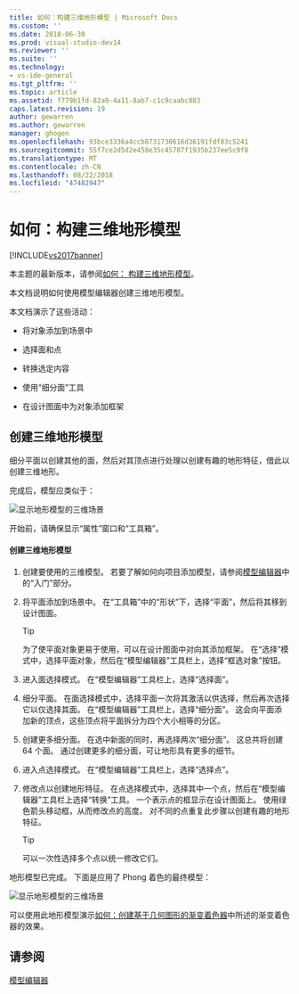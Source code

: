 ```yaml
---
title: 如何：构建三维地形模型 | Microsoft Docs
ms.custom: ''
ms.date: 2018-06-30
ms.prod: visual-studio-dev14
ms.reviewer: ''
ms.suite: ''
ms.technology:
- vs-ide-general
ms.tgt_pltfrm: ''
ms.topic: article
ms.assetid: f779b1fd-82a9-4a11-8ab7-c1c9caabc883
caps.latest.revision: 19
author: gewarren
ms.author: gewarren
manager: ghogen
ms.openlocfilehash: 93bce3336a4ccb8731730616d36191fdf83c5241
ms.sourcegitcommit: 55f7ce2d5d2e458e35c45787f1935b237ee5c9f8
ms.translationtype: MT
ms.contentlocale: zh-CN
ms.lasthandoff: 08/22/2018
ms.locfileid: "47482947"
---
```

# <a name="how-to-model-3-d-terrain"></a>如何：构建三维地形模型
[!INCLUDE[vs2017banner](../includes/vs2017banner.md)]

本主题的最新版本，请参阅[如何： 构建三维地形模型](https://docs.microsoft.com/visualstudio/designers/how-to-model-3-d-terrain)。  
  
本文档说明如何使用模型编辑器创建三维地形模型。  
  
 本文档演示了这些活动：  
  
-   将对象添加到场景中  
  
-   选择面和点  
  
-   转换选定内容  
  
-   使用“细分面”工具  
  
-   在设计图面中为对象添加框架  
  
## <a name="creating-a-3-d-terrain-model"></a>创建三维地形模型  
 细分平面以创建其他的面，然后对其顶点进行处理以创建有趣的地形特征，借此以创建三维地形。  
  
 完成后，模型应类似于：  
  
 ![显示地形模型的三维场景](../designers/media/digit-terrain-model.png "Digit-Terrain-Model")  
  
 开始前，请确保显示“属性”窗口和“工具箱”。  
  
#### <a name="to-create-a-3-d-terrain-model"></a>创建三维地形模型  
  
1.  创建要使用的三维模型。 若要了解如何向项目添加模型，请参阅[模型编辑器](../designers/model-editor.md)中的“入门”部分。  
  
2.  将平面添加到场景中。 在“工具箱”中的“形状”下，选择“平面”，然后将其移到设计图面。  
  
    > [!TIP]
    >  为了使平面对象更易于使用，可以在设计图面中对向其添加框架。 在“选择”模式中，选择平面对象，然后在“模型编辑器”工具栏上，选择“框选对象”按钮。  
  
3.  进入面选择模式。 在“模型编辑器”工具栏上，选择“选择面”。  
  
4.  细分平面。 在面选择模式中，选择平面一次将其激活以供选择，然后再次选择它以仅选择其面。 在“模型编辑器”工具栏上，选择“细分面”。 这会向平面添加新的顶点，这些顶点将平面拆分为四个大小相等的分区。  
  
5.  创建更多细分面。 在选中新面的同时，再选择两次“细分面”。 这总共将创建 64 个面。 通过创建更多的细分面，可让地形具有更多的细节。  
  
6.  进入点选择模式。 在“模型编辑器”工具栏上，选择“选择点”。  
  
7.  修改点以创建地形特征。 在点选择模式中，选择其中一个点，然后在“模型编辑器”工具栏上选择“转换”工具。 一个表示点的框显示在设计图面上。 使用绿色箭头移动框，从而修改点的高度。 对不同的点重复此步骤以创建有趣的地形特征。  
  
    > [!TIP]
    >  可以一次性选择多个点以统一修改它们。  
  
 地形模型已完成。 下面是应用了 Phong 着色的最终模型：  
  
 ![显示地形模型的三维场景](../designers/media/digit-terrain-model.png "Digit-Terrain-Model")  
  
 可以使用此地形模型演示[如何：创建基于几何图形的渐变着色器](../designers/how-to-create-a-geometry-based-gradient-shader.md)中所述的渐变着色器的效果。  
  
## <a name="see-also"></a>请参阅  
 [模型编辑器](../designers/model-editor.md)



